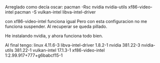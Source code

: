 Arreglado como decía oscar:
pacman -Rsc nvidia nvidia-utils xf86-video-intel
pacman -S vulkan-intel libva-intel-driver

con xf86-video-intel funciona igual
Pero con esta configuracion no me funciona suspender.
Al recuperar se queda pillado.

He instalando nvidia, y ahora funciona todo bien.

Al final tengo:
linux 4.11.6-3
libva-intel-driver 1.8.2-1
nvidia 381.22-3
nvidia-utils 381.22-1
vulkan-intel 17.1.3-1
xf86-video-intel 1:2.99.917+777+g6babcf15-1


